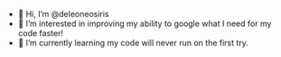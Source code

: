 - 👋 Hi, I’m @deleoneosiris
- 👀 I’m interested in improving my ability to google what I need for my code faster! 
- 🌱 I’m currently learning my code will never run on the first try.

<!---
deleoneosiris/deleoneosiris is a ✨ special ✨ repository because its `README.md` (this file) appears on your GitHub profile.
You can click the Preview link to take a look at your changes.
--->

